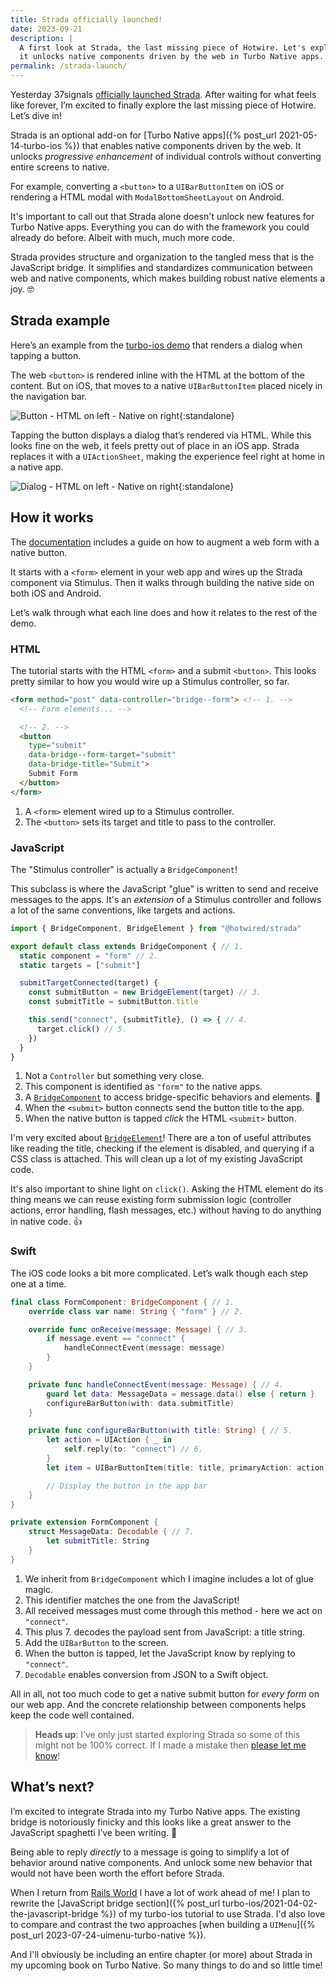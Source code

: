 ```yaml
---
title: Strada officially launched!
date: 2023-09-21
description: |
  A first look at Strada, the last missing piece of Hotwire. Let's explore how
  it unlocks native components driven by the web in Turbo Native apps.
permalink: /strada-launch/
---
```


Yesterday 37signals [officially launched Strada](https://dev.37signals.com/announcing-strada/). After waiting for what feels like forever, I’m excited to finally explore the last missing piece of Hotwire. Let’s dive in!

Strada is an optional add-on for [Turbo Native apps]({% post_url 2021-05-14-turbo-ios %}) that enables native components driven by the web. It unlocks _progressive enhancement_ of individual controls without converting entire screens to native.

For example, converting a `<button>` to a `UIBarButtonItem` on iOS or rendering a HTML modal with `ModalBottomSheetLayout` on Android.

It's important to call out that Strada alone doesn't unlock new features for Turbo Native apps. Everything you can do with the framework you could already do before. Albeit with much, much more code.

Strada provides structure and organization to the tangled mess that is the JavaScript bridge. It simplifies and standardizes communication between web and native components, which makes building robust native elements a joy. 🤓

## Strada example

Here’s an example from the [turbo-ios demo](https://github.com/hotwired/turbo-ios/tree/main/Demo) that renders a dialog when tapping a button.

The web `<button>` is rendered inline with the HTML at the bottom of the content. But on iOS, that moves to a native `UIBarButtonItem` placed nicely in the navigation bar.

![Button - HTML on left - Native on right](/images/strada-button.png){:standalone}

Tapping the button displays a dialog that’s rendered via HTML. While this looks fine on the web, it feels pretty out of place in an iOS app. Strada replaces it with a `UIActionSheet`, making the experience feel right at home in a native app.

![Dialog - HTML on left - Native on right](/images/strada-dialog.png){:standalone}

## How it works

The [documentation](https://strada.hotwired.dev/handbook/how-it-works) includes a guide on how to augment a web form with a native button.

It starts with a `<form>` element in your web app and wires up the Strada component via Stimulus. Then it walks through building the native side on both iOS and Android.

Let’s walk through what each line does and how it relates to the rest of the demo.

### HTML

The tutorial starts with the HTML `<form>` and a submit `<button>`. This looks pretty similar to how you would wire up a Stimulus controller, so far.

```html
<form method="post" data-controller="bridge--form"> <!-- 1. -->
  <!-- Form elements... -->

  <!-- 2. -->
  <button
    type="submit"
    data-bridge--form-target="submit"
    data-bridge-title="Submit">
    Submit Form
  </button>
</form>
```

1. A `<form>` element wired up to a Stimulus controller.
2. The `<button>` sets its target and title to pass to the controller.

### JavaScript

The "Stimulus controller" is actually a `BridgeComponent`!

This subclass is where the JavaScript "glue" is written to send and receive messages to the apps. It's an _extension_ of a Stimulus controller and follows a lot of the same conventions, like targets and actions.

```jsx
import { BridgeComponent, BridgeElement } from "@hotwired/strada"

export default class extends BridgeComponent { // 1.
  static component = "form" // 2.
  static targets = ["submit"]

  submitTargetConnected(target) {
    const submitButton = new BridgeElement(target) // 3.
    const submitTitle = submitButton.title

    this.send("connect", {submitTitle}, () => { // 4.
      target.click() // 5.
    })
  }
}
```

1. Not a `Controller` but something very close.
2. This component is identified as `"form"` to the native apps.
3. A [`BridgeComponent`](https://strada.hotwired.dev/reference/elements) to access bridge-specific behaviors and elements. 🤩
4. When the `<submit>` button connects send the button title to the app.
5. When the native button is tapped _click_ the HTML `<submit>` button.

I'm very excited about [`BridgeElement`](https://strada.hotwired.dev/reference/elements)! There are a ton of useful attributes like reading the title, checking if the element is disabled, and querying if a CSS class is attached. This will clean up a lot of my existing JavaScript code.

It's also important to shine light on `click()`. Asking the HTML element do its thing means we can reuse existing form submission logic (controller actions, error handling, flash messages, etc.) without having to do anything in native code. 👍

### Swift

The iOS code looks a bit more complicated. Let’s walk though each step one at a time.

```swift
final class FormComponent: BridgeComponent { // 1.
    override class var name: String { "form" } // 2.

    override func onReceive(message: Message) { // 3.
        if message.event == "connect" {
            handleConnectEvent(message: message)
        }
    }

    private func handleConnectEvent(message: Message) { // 4.
        guard let data: MessageData = message.data() else { return }
        configureBarButton(with: data.submitTitle)
    }

    private func configureBarButton(with title: String) { // 5.
        let action = UIAction { _ in
            self.reply(to: "connect") // 6.
        }
        let item = UIBarButtonItem(title: title, primaryAction: action)

        // Display the button in the app bar
    }
}

private extension FormComponent {
    struct MessageData: Decodable { // 7.
        let submitTitle: String
    }
}
```

1. We inherit from `BridgeComponent` which I imagine includes a lot of glue magic.
2. This identifier matches the one from the JavaScript!
3. All received messages must come through this method - here we act on `"connect"`.
4. This plus 7. decodes the payload sent from JavaScript: a title string.
5. Add the `UIBarButton` to the screen.
6. When the button is tapped, let the JavaScript know by replying to `"connect"`.
7. `Decodable` enables conversion from JSON to a Swift object.

All in all, not too much code to get a native submit button for _every form_ on our web app. And the concrete relationship between components helps keep the code well contained.

> **Heads up**: I’ve only just started exploring Strada so some of this might not be 100% correct. If I made a mistake then [please let me know](mailto:joe@masilotti.com)!

## What’s next?

I’m excited to integrate Strada into my Turbo Native apps. The existing bridge is notoriously finicky and this looks like a great answer to the JavaScript spaghetti I’ve been writing. 🍝

Being able to reply *directly* to a message is going to simplify a lot of behavior around native components. And unlock some new behavior that would not have been worth the effort before Strada.

When I return from [Rails World](https://rubyonrails.org/world/agenda/day-2/6-joe-masilotti-se4ssion) I have a lot of work ahead of me! I plan to rewrite the [JavaScript bridge section]({% post_url turbo-ios/2021-04-02-the-javascript-bridge %}) of my turbo-ios tutorial to use Strada. I'd also love to compare and contrast the two approaches [when building a `UIMenu`]({% post_url 2023-07-24-uimenu-turbo-native %}).

And I'll obviously be including an entire chapter (or more) about Strada in my upcoming book on Turbo Native. So many things to do and so little time!
